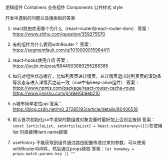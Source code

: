 逻辑组件 Containers
业务组件 Components
公共样式 style


开发中遇到的问题以及搜索到的答案

1. react路由库用哪个为什么（react-router和react-router-dom）
答案：https://www.zhihu.com/question/359275570

2. 有的组件为什么要用withRouter？
答案：https://segmentfault.com/q/1010000015964411

3. react-hooks使用介绍
答案：https://juejin.im/post/6844903889255268365

4. 如何对组件状态缓存，比如列表页进详情页，从详情页退出时列表页的滚动条等状态与进入详情页之前一致（vue中有keep-alive组件）
答案：https://www.npmjs.com/package/react-router-cache-route 
     https://www.jianshu.com/p/a9e16b9eb210

5. js城市简单定位api
答案：https://blog.csdn.net/m0_37285193/article/details/80406518

6. 默认首次初始化jsx中渲染的数组或对象变量时最好加上<any>否则会报错
答案：`const [articleList, setArticleList] = React.useState<any>([])`在使用 list 时直接用item.name报错

7. useHistory 不能获取到组件通过路由配置传递过来的参数，可以使用withRouter中间件，然后通过props获取
答案：`let homeKey = props.match.params.key || ""`

